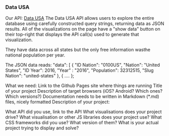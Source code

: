 ### Data USA

Our API: [Data USA](https://datausa.io/about/api/)
The Data USA API allows users to explore the entire database using carefully constructed query strings, returning data as JSON results. All of the visualizations on the page have a "show data" button on their top-right that displays the API call(s) used to generate that visualization. 

They have data across all states but the only free information wasthe national population per year.

The JSON data reads:
"data": [
{
  "ID Nation": "0100US",
  "Nation": "United States",
  "ID Year": 2016,
  "Year" : "2016",
  "Population": 32312515,
  "Slug Nation": "united-states"
  },
  { ....
  };

What we need:
Link to the Github Pages site where things are running
Title of your project
Description of target browsers (iOS? Android? Which ones? Which versions?)
Documentation needs to be written in Markdown (*.md) files, nicely formatted
Description of your project:

What API did you use, link to the API
What visualisations does your project drive?
What visualisation or other JS libraries does your project use?
What CSS frameworks did you use? What version of them?
What is your actual project trying to display and solve?
